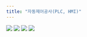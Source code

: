 ```yaml
---
title: "자동제어공사(PLC, HMI)"
---
```

<img src="https://seastory.github.io/YYtech/assets/images/B_00.jpg">
<img src="https://seastory.github.io/YYtech/assets/images/B_01.jpg">
<img src="https://seastory.github.io/YYtech/assets/images/B_02.jpg">
<img src="https://seastory.github.io/YYtech/assets/images/B_03.jpg">

<a href="https://blog.naver.com/PostList.nhn?blogId=seastory9&from=postList&categoryNo=193" target="_blank">
